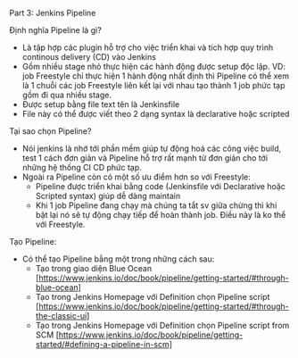 Part 3: Jenkins Pipeline

Định nghĩa Pipeline là gì?
- Là tập hợp các plugin hỗ trợ cho việc triển khai và tích hợp quy trình continous delivery (CD) vào Jenkins
- Gồm nhiều stage nhỏ thực hiện các hành động được setup độc lập. VD: job Freestyle chỉ thực hiện 1 hành động nhất định thì Pipeline có thể xem là 1 chuỗi các job Freestyle liên kết lại với nhau tạo thành 1 job phức tạp gồm đi qua nhiều stage.
- Được setup bằng file text tên là Jenkinsfile 
- File này có thể được viết theo 2 dạng syntax là declarative hoặc scripted

Tại sao chọn Pipeline?
- Nói jenkins là nhớ tới phần mềm giúp tự động hoá các công việc build, test 1 cách đơn giản và Pipeline hỗ trợ rất mạnh từ đơn giản cho tới những hệ thống CI CD phức tạp.
- Ngoài ra Pipeline còn có một số ưu điểm hơn so với Freestyle:
    + Pipeline được triển khai bằng code (Jenkinsfile với Declarative hoặc Scripted syntax) giúp dễ dàng maintain
    + Khi 1 job Pipeline đang chạy mà chúng ta tắt sv giữa chừng thì khi bật lại nó sẽ tự động chạy tiếp để hoàn thành job. Điều này là ko thể với Freestyle.

Tạo Pipeline:
- Có thể tạo Pipeline bằng một trong những cách sau:
    + Tạo trong giao diện Blue Ocean 
    [https://www.jenkins.io/doc/book/pipeline/getting-started/#through-blue-ocean]
    + Tạo trong Jenkins Homepage với Definition chọn Pipeline script 
    [https://www.jenkins.io/doc/book/pipeline/getting-started/#through-the-classic-ui]
    + Tạo trong Jenkins Homepage với Definition chọn Pipeline script from SCM 
    [https://www.jenkins.io/doc/book/pipeline/getting-started/#defining-a-pipeline-in-scm]
